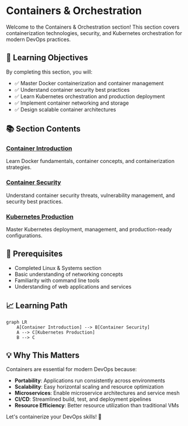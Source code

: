 # Containers & Orchestration

Welcome to the Containers & Orchestration section! This section covers containerization technologies, security, and Kubernetes orchestration for modern DevOps practices.

## 🎯 Learning Objectives

By completing this section, you will:

- ✅ Master Docker containerization and container management
- ✅ Understand container security best practices
- ✅ Learn Kubernetes orchestration and production deployment
- ✅ Implement container networking and storage
- ✅ Design scalable container architectures

## 📚 Section Contents

### [Container Introduction](introduction.md)

Learn Docker fundamentals, container concepts, and containerization strategies.

### [Container Security](security.md)

Understand container security threats, vulnerability management, and security best practices.

### [Kubernetes Production](kubernetes-production.md)

Master Kubernetes deployment, management, and production-ready configurations.

## 🏁 Prerequisites

- Completed Linux & Systems section
- Basic understanding of networking concepts
- Familiarity with command line tools
- Understanding of web applications and services

## 📈 Learning Path

```mermaid
graph LR
    A[Container Introduction] --> B[Container Security]
    A --> C[Kubernetes Production]
    B --> C
```

## 💡 Why This Matters

Containers are essential for modern DevOps because:

- **Portability**: Applications run consistently across environments
- **Scalability**: Easy horizontal scaling and resource optimization
- **Microservices**: Enable microservice architectures and service mesh
- **CI/CD**: Streamlined build, test, and deployment pipelines
- **Resource Efficiency**: Better resource utilization than traditional VMs

Let's containerize your DevOps skills! 🐳